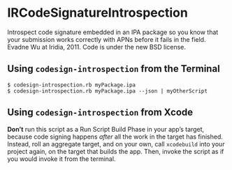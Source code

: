 # IRCodeSignatureIntrospection

Introspect code signature embedded in an IPA package so you know that your submission works correctly with APNs before it fails in the field.  Evadne Wu at Iridia, 2011.  Code is under the new BSD license.


## Using `codesign-introspection` from the Terminal

	$ codesign-introspection.rb myPackage.ipa
	$ codesign-introspection.rb myPackage.ipa --json | myOtherScript

	
## Using `codesign-introspection` from Xcode

**Don’t** run this script as a Run Script Build Phase in your app’s target, because code signing happens *after* all the work in the target has finished.  Instead, roll an aggregate target, and on your own, call `xcodebuild` into your project again, on the target that builds the app.  Then, invoke the script as if you would invoke it from the terminal.
